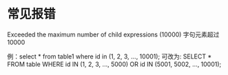 # 常见报错

 Exceeded the maximum number of child expressions (10000)
 字句元素超过10000
 
例：select * from table1 where id in (1, 2, 3, ..., 10001);
可改为: SELECT * FROM table WHERE id IN (1, 2, 3, ..., 5000) OR id IN (5001, 5002, ..., 10001);